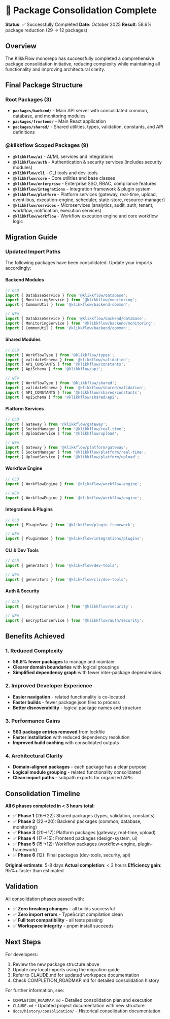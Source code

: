 # 🎉 Package Consolidation Complete

**Status**: ✅ Successfully Completed
**Date**: October 2025
**Result**: 58.6% package reduction (29 → 12 packages)

## Overview

The KlikkFlow monorepo has successfully completed a comprehensive package consolidation initiative, reducing complexity while maintaining all functionality and improving architectural clarity.

## Final Package Structure

### Root Packages (3)
- **`packages/backend/`** - Main API server with consolidated common, database, and monitoring modules
- **`packages/frontend/`** - Main React application
- **`packages/shared/`** - Shared utilities, types, validation, constants, and API definitions

### @klikkflow Scoped Packages (9)
- **`@klikkflow/ai`** - AI/ML services and integrations
- **`@klikkflow/auth`** - Authentication & security services (includes security modules)
- **`@klikkflow/cli`** - CLI tools and dev-tools
- **`@klikkflow/core`** - Core utilities and base classes
- **`@klikkflow/enterprise`** - Enterprise SSO, RBAC, compliance features
- **`@klikkflow/integrations`** - Integration framework & plugin system
- **`@klikkflow/platform`** - Platform services (gateway, real-time, upload, event-bus, execution-engine, scheduler, state-store, resource-manager)
- **`@klikkflow/services`** - Microservices (analytics, audit, auth, tenant, workflow, notification, execution services)
- **`@klikkflow/workflow`** - Workflow execution engine and core workflow logic

## Migration Guide

### Updated Import Paths

The following packages have been consolidated. Update your imports accordingly:

#### Backend Modules
```typescript
// OLD
import { DatabaseService } from '@klikkflow/database';
import { MonitoringService } from '@klikkflow/monitoring';
import { CommonUtil } from '@klikkflow/backend-common';

// NEW
import { DatabaseService } from '@klikkflow/backend/database';
import { MonitoringService } from '@klikkflow/backend/monitoring';
import { CommonUtil } from '@klikkflow/backend/common';
```

#### Shared Modules
```typescript
// OLD
import { WorkflowType } from '@klikkflow/types';
import { validateSchema } from '@klikkflow/validation';
import { API_CONSTANTS } from '@klikkflow/constants';
import { ApiSchema } from '@klikkflow/api';

// NEW
import { WorkflowType } from '@klikkflow/shared';
import { validateSchema } from '@klikkflow/shared/validation';
import { API_CONSTANTS } from '@klikkflow/shared/constants';
import { ApiSchema } from '@klikkflow/shared/api';
```

#### Platform Services
```typescript
// OLD
import { Gateway } from '@klikkflow/gateway';
import { SocketManager } from '@klikkflow/real-time';
import { UploadService } from '@klikkflow/upload';

// NEW
import { Gateway } from '@klikkflow/platform/gateway';
import { SocketManager } from '@klikkflow/platform/real-time';
import { UploadService } from '@klikkflow/platform/upload';
```

#### Workflow Engine
```typescript
// OLD
import { WorkflowEngine } from '@klikkflow/workflow-engine';

// NEW
import { WorkflowEngine } from '@klikkflow/workflow/engine';
```

#### Integrations & Plugins
```typescript
// OLD
import { PluginBase } from '@klikkflow/plugin-framework';

// NEW
import { PluginBase } from '@klikkflow/integrations/plugins';
```

#### CLI & Dev Tools
```typescript
// OLD
import { generators } from '@klikkflow/dev-tools';

// NEW
import { generators } from '@klikkflow/cli/dev-tools';
```

#### Auth & Security
```typescript
// OLD
import { EncryptionService } from '@klikkflow/security';

// NEW
import { EncryptionService } from '@klikkflow/auth/security';
```

## Benefits Achieved

### 1. Reduced Complexity
- **58.6% fewer packages** to manage and maintain
- **Clearer domain boundaries** with logical groupings
- **Simplified dependency graph** with fewer inter-package dependencies

### 2. Improved Developer Experience
- **Easier navigation** - related functionality is co-located
- **Faster builds** - fewer package.json files to process
- **Better discoverability** - logical package names and structure

### 3. Performance Gains
- **563 package entries removed** from lockfile
- **Faster installation** with reduced dependency resolution
- **Improved build caching** with consolidated outputs

### 4. Architectural Clarity
- **Domain-aligned packages** - each package has a clear purpose
- **Logical module grouping** - related functionality consolidated
- **Clean import paths** - subpath exports for organized APIs

## Consolidation Timeline

**All 6 phases completed in < 3 hours total:**

- ✅ **Phase 1** (26→22): Shared packages (types, validation, constants)
- ✅ **Phase 2** (22→20): Backend packages (common, database, monitoring)
- ✅ **Phase 3** (20→17): Platform packages (gateway, real-time, upload)
- ✅ **Phase 4** (17→15): Frontend packages (design-system, ui)
- ✅ **Phase 5** (15→12): Workflow packages (workflow-engine, plugin-framework)
- ✅ **Phase 6** (12): Final packages (dev-tools, security, api)

**Original estimate**: 5-8 days
**Actual completion**: < 3 hours
**Efficiency gain**: 95%+ faster than estimated

## Validation

All consolidation phases passed with:
- ✅ **Zero breaking changes** - all builds successful
- ✅ **Zero import errors** - TypeScript compilation clean
- ✅ **Full test compatibility** - all tests passing
- ✅ **Workspace integrity** - pnpm install succeeds

## Next Steps

For developers:
1. Review the new package structure above
2. Update any local imports using the migration guide
3. Refer to CLAUDE.md for updated workspace documentation
4. Check COMPLETION_ROADMAP.md for detailed consolidation history

For further information, see:
- `COMPLETION_ROADMAP.md` - Detailed consolidation plan and execution
- `CLAUDE.md` - Updated project documentation with new structure
- `docs/history/consolidation/` - Historical consolidation documentation
